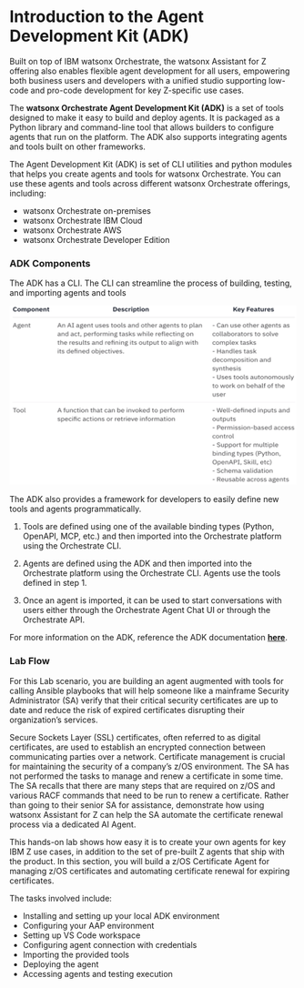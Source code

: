 # Introduction to the Agent Development Kit (ADK)

Built on top of IBM watsonx Orchestrate, the watsonx Assistant for Z offering also enables flexible agent development for all users, empowering both business users and developers with a unified studio supporting low-code and pro-code development for key Z-specific use cases.

The **watsonx Orchestrate Agent Development Kit (ADK)** is a set of tools designed to make it easy to build and deploy agents. It is packaged as a Python library and command-line tool that allows builders to configure agents that run on the platform. The ADK also supports integrating agents and tools built on other frameworks.

The Agent Development Kit (ADK) is set of CLI utilities and python modules that helps you create agents and tools for watsonx Orchestrate. You can use these agents and tools across different watsonx Orchestrate offerings, including:

- watsonx Orchestrate on-premises
- watsonx Orchestrate IBM Cloud
- watsonx Orchestrate AWS
- watsonx Orchestrate Developer Edition

### ADK Components

The ADK has a CLI. The CLI can streamline the process of building, testing, and importing agents and tools

![](_attachments/adk1.png)

The ADK also provides a framework for developers to easily define new tools and agents programmatically.

1. Tools are defined using one of the available binding types (Python, OpenAPI, MCP, etc.) and then imported into the Orchestrate platform using the Orchestrate CLI.

2. Agents are defined using the ADK and then imported into the Orchestrate platform using the Orchestrate CLI. Agents use the tools defined in step 1.

3. Once an agent is imported, it can be used to start conversations with users either through the Orchestrate Agent Chat UI or through the Orchestrate API.

For more information on the ADK, reference the ADK documentation **<a href="https://developer.watson-orchestrate.ibm.com/" target="_blank">here</a>**.


### Lab Flow

For this Lab scenario, you are building an agent augmented with tools for calling Ansible playbooks that will help someone like a mainframe Security Administrator (SA) verify that their critical security certificates are up to date and reduce the risk of expired certificates disrupting their organization’s services.

Secure Sockets Layer (SSL) certificates, often referred to as digital certificates, are used to establish an encrypted connection between communicating parties over a network. Certificate management is crucial for maintaining the security of a company’s z/OS environment. The SA has not performed the tasks to manage and renew a certificate in some time. The SA recalls that there are many steps that are required on z/OS and various RACF commands that need to be run to renew a certificate. Rather than going to their senior SA for assistance, demonstrate how using watsonx Assistant for Z can help the SA automate the certificate renewal process via a dedicated AI Agent.

This hands-on lab shows how easy it is to create your own agents for key IBM Z use cases, in addition to the set of pre-built Z agents that ship with the product. In this section, you will build a z/OS Certificate Agent for managing z/OS certificates and automating certificate renewal for expiring certificates.

The tasks involved include:

- Installing and setting up your local ADK environment
- Configuring your AAP environment
- Setting up VS Code workspace
- Configuring agent connection with credentials
- Importing the provided tools
- Deploying the agent
- Accessing agents and testing execution
